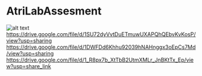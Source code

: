 # AtriLabAssesment
![alt text](https://drive.google.com/file/d/1ScKK11pt5nw4XmDR_YDUM8cFz0rLesMo/view?usp=sharing)
https://drive.google.com/file/d/1SU72dyVvtDuETmuwUXAPQhQEbvKvKosP/view?usp=sharing
https://drive.google.com/file/d/1DWFDd6Khhu92039hNAHnggx3oEpCs7Md/view?usp=sharing
https://drive.google.com/file/d/1_R8px7b_XtTbB2UtmXMLr_JnBKtTx_Ep/view?usp=share_link
